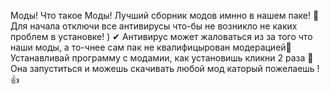 Моды! Что такое Моды! Лучший сборник модов имнно в нашем паке! 🔵
Для начала отключи все антивирусы что-бы не возникло не каких проблем в установке! ) ✔
Антивирус может жаловаться из за того что наши моды, а то-чнее сам пак не квалифицырован модерацией💜
Устанавливай программу с модамии, как установишь кликни 2 раза 🔵 
Она запуститься и можешь скачивать любой мод каторый пожелаешь ! 👍
